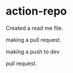 # action-repo

Created a read me file.

making a pull request.

making a push to dev

pull request.
